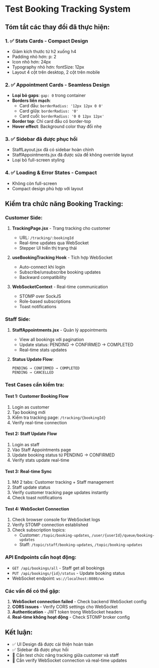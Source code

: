 # Test Booking Tracking System

## Tóm tắt các thay đổi đã thực hiện:

### 1. ✅ Stats Cards - Compact Design
- Giảm kích thước từ h2 xuống h4
- Padding nhỏ hơn: p: 2
- Icon nhỏ hơn: 24px
- Typography nhỏ hơn: fontSize: 12px
- Layout 4 cột trên desktop, 2 cột trên mobile

### 2. ✅ Appointment Cards - Seamless Design  
- **Loại bỏ gaps**: `gap: 0` trong container
- **Borders liền mạch**: 
  - Card đầu: `borderRadius: '12px 12px 0 0'`
  - Card giữa: `borderRadius: '0'`
  - Card cuối: `borderRadius: '0 0 12px 12px'`
- **Border top**: Chỉ card đầu có border-top
- **Hover effect**: Background color thay đổi nhẹ

### 3. ✅ Sidebar đã được phục hồi
- StaffLayout.jsx đã có sidebar hoàn chỉnh
- StaffAppointments.jsx đã được sửa để không override layout
- Loại bỏ full-screen styling

### 4. ✅ Loading & Error States - Compact
- Không còn full-screen
- Compact design phù hợp với layout

## Kiểm tra chức năng Booking Tracking:

### Customer Side:
1. **TrackingPage.jsx** - Trang tracking cho customer
   - URL: `/tracking/:bookingId`
   - Real-time updates qua WebSocket
   - Stepper UI hiển thị trạng thái

2. **useBookingTracking Hook** - Tích hợp WebSocket
   - Auto-connect khi login
   - Subscribe/unsubscribe booking updates
   - Backward compatibility

3. **WebSocketContext** - Real-time communication
   - STOMP over SockJS
   - Role-based subscriptions
   - Toast notifications

### Staff Side:
1. **StaffAppointments.jsx** - Quản lý appointments
   - View all bookings với pagination
   - Update status: PENDING → CONFIRMED → COMPLETED
   - Real-time stats updates

2. **Status Update Flow**:
   ```
   PENDING → CONFIRMED → COMPLETED
   PENDING → CANCELLED
   ```

### Test Cases cần kiểm tra:

#### Test 1: Customer Booking Flow
1. Login as customer
2. Tạo booking mới
3. Kiểm tra tracking page: `/tracking/{bookingId}`
4. Verify real-time connection

#### Test 2: Staff Update Flow  
1. Login as staff
2. Vào Staff Appointments page
3. Update booking status từ PENDING → CONFIRMED
4. Verify stats update real-time

#### Test 3: Real-time Sync
1. Mở 2 tabs: Customer tracking + Staff management
2. Staff update status
3. Verify customer tracking page updates instantly
4. Check toast notifications

#### Test 4: WebSocket Connection
1. Check browser console for WebSocket logs
2. Verify STOMP connection established
3. Check subscription topics:
   - Customer: `/topic/booking-updates`, `/user/{userId}/queue/booking-updates`
   - Staff: `/topic/staff/booking-updates`, `/topic/booking-updates`

### API Endpoints cần hoạt động:
- `GET /api/bookings/all` - Staff get all bookings
- `PUT /api/bookings/{id}/status` - Update booking status
- WebSocket endpoint: `ws://localhost:8080/ws`

### Các vấn đề có thể gặp:
1. **WebSocket connection failed** - Check backend WebSocket config
2. **CORS issues** - Verify CORS settings cho WebSocket
3. **Authentication** - JWT token trong WebSocket headers
4. **Real-time không hoạt động** - Check STOMP broker config

## Kết luận:
- ✅ UI Design đã được cải thiện hoàn toàn
- ✅ Sidebar đã được phục hồi
- 🔄 Cần test chức năng tracking giữa customer và staff
- 🔄 Cần verify WebSocket connection và real-time updates
